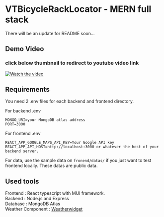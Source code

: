 # VTBicycleRackLocator - MERN full stack

There will be an update for README soon...

## Demo Video
### click below thumbnail to redirect to youtube video link
[![Watch the video](https://cdn.discordapp.com/attachments/335489602515238914/1171982810064617522/image.png)](https://youtu.be/tGxz1YhQksw?si=nFcCl-UGsyCowdjr)

## Requirements
You need 2 .env files for each backend and frontend directory.

For backend .env
```
MONGO_URI=your MongoDB atlas address
PORT=3000
```

For frontend .env
```
REACT_APP_GOOGLE_MAPS_API_KEY=Your Google API key
REACT_APP_API_HOST=http://localhost:3000 or whatever the host of your backend server.
```

For data, use the sample data on `fronend/datas/` if you just want to test frontend locally.
These datas are public data.

## Used tools
Frontend : React typescript with MUI framework.\
Backend : Node.js and Express\
Database : MongoDB Atlas\
Weather Component : [Weatherwidget](https://weatherwidget.io)
